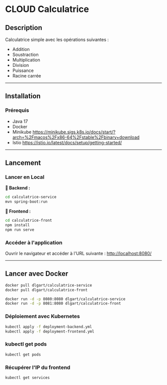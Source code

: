 # **CLOUD Calculatrice**

## **Description**
Calculatrice simple avec les opérations suivantes :
- Addition
- Soustraction
- Multiplication
- Division
- Puissance
- Racine carrée

---

## **Installation**
### **Prérequis**
- Java 17
- Docker
- Minikube https://minikube.sigs.k8s.io/docs/start/?arch=%2Fmacos%2Fx86-64%2Fstable%2Fbinary+download
- Istio https://istio.io/latest/docs/setup/getting-started/

---

## **Lancement**
### **Lancer en Local**
**🔹 Backend :**
```bash
cd calculatrice-service
mvn spring-boot:run
```
**🔹 Frontend :**
```bash
cd calculatrice-front
npm install
npm run serve
```
### **Accéder à l'application**
Ouvrir le navigateur et accéder à l'URL suivante : [http://localhost:8080/](http://localhost:8080/)

---

## **Lancer avec Docker**
```bash
docker pull dlgart/calculatrice-service
docker pull dlgart/calculatrice-front

docker run -d -p 8080:8080 dlgart/calculatrice-service
docker run -d -p 8081:8080 dlgart/calculatrice-front
```
### **Déploiement avec Kubernetes**
```bash
kubectl apply -f deployment-backend.yml
kubectl apply -f deployment-frontend.yml
```
### **kubectl get pods**
```bash
kubectl get pods
```
### **Récupérer l'IP du frontend**
```bash
kubectl get services
```

